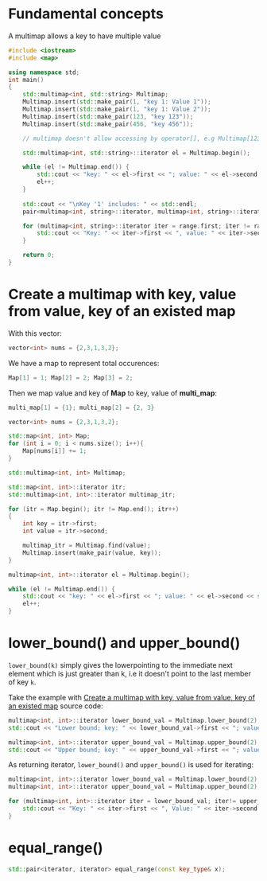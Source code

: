 # Fundamental concepts
A multimap allows a key to have multiple value

```cpp
#include <iostream>
#include <map>

using namespace std;
int main()
{
    std::multimap<int, std::string> Multimap;
    Multimap.insert(std::make_pair(1, "key 1: Value 1"));
    Multimap.insert(std::make_pair(1, "key 1: Value 2"));
    Multimap.insert(std::make_pair(123, "key 123"));
    Multimap.insert(std::make_pair(456, "key 456"));

    // multimap doesn't allow accessing by operator[], e.g Multimap[123] is wrong

    std::multimap<int, std::string>::iterator el = Multimap.begin();

    while (el != Multimap.end()) {
        std::cout << "key: " << el->first << "; value: " << el->second << std::endl;
        el++;
    }
    
    std::cout << "\nKey '1' includes: " << std::endl;
    pair<multimap<int, string>::iterator, multimap<int, string>::iterator> range = Multimap.equal_range(1);

    for (multimap<int, string>::iterator iter = range.first; iter != range.second; iter++) {
        std::cout << "Key: " << iter->first << ", value: " << iter->second << std::endl;
    }

    return 0;
}
```
# Create a multimap with key, value from value, key of an existed map
With this vector:
```cpp
vector<int> nums = {2,3,1,3,2};
```
We have a map to represent total occurences:
```cpp
Map[1] = 1; Map[2] = 2; Map[3] = 2;
```
Then we map value and key of **Map** to key, value of **multi_map**:
```cpp
multi_map[1] = {1}; multi_map[2] = {2, 3}
```
```cpp
vector<int> nums = {2,3,1,3,2};

std::map<int, int> Map;
for (int i = 0; i < nums.size(); i++){
    Map[nums[i]] += 1;
}

std::multimap<int, int> Multimap;

std::map<int, int>::iterator itr;
std::multimap<int, int>::iterator multimap_itr;

for (itr = Map.begin(); itr != Map.end(); itr++) 
{ 
    int key = itr->first;
    int value = itr->second;

    multimap_itr = Multimap.find(value);
    Multimap.insert(make_pair(value, key));
}

multimap<int, int>::iterator el = Multimap.begin();

while (el != Multimap.end()) {
    std::cout << "key: " << el->first << "; value: " << el->second << std::endl;
    el++;
}
```
# lower_bound() and upper_bound()
``lower_bound(k)`` simply gives the lowerpointing to the immediate next element which is just greater than k, i.e it doesn't point to the last member of key ``k``.

Take the example with [Create a multimap with key, value from value, key of an existed map](#create-a-multimap-with-key-value-from-value-key-of-an-existed-map) source code:
```cpp
multimap<int, int>::iterator lower_bound_val = Multimap.lower_bound(2);
std::cout << "Lower bound; key: " << lower_bound_val->first << "; value: " << lower_bound_val->second << std::endl;// Lower bound; key: 2; value: 2

multimap<int, int>::iterator upper_bound_val = Multimap.upper_bound(2);
std::cout << "Upper bound; key: " << upper_bound_val->first << "; value: " << upper_bound_val->second << std::endl;// Upper bound; key: 3; value: 0 -> upper_bound doesn't point to the last value of key 2 and gives unexpected result
```

As returning iterator, ``lower_bound()`` and ``upper_bound()`` is used for iterating:
```cpp
multimap<int, int>::iterator lower_bound_val = Multimap.lower_bound(2);
multimap<int, int>::iterator upper_bound_val = Multimap.upper_bound(2);

for (multimap<int, int>::iterator iter = lower_bound_val; iter!= upper_bound_val; iter++) {
    std::cout << "Key: " << iter->first << ", Value: " << iter->second << std::endl;
}
```
# equal_range()
```cpp
std::pair<iterator, iterator> equal_range(const key_type& x);
```
